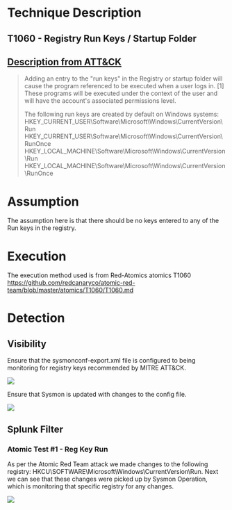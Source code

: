 # Technique Description

## T1060 - Registry Run Keys / Startup Folder 
## [Description from ATT&CK](https://attack.mitre.org/techniques/T1060/)
<blockquote>
Adding an entry to the "run keys" in the Registry or startup folder will cause the program referenced to be executed when a user logs in. [1] These programs will be executed under the context of the user and will have the account's associated permissions level.

The following run keys are created by default on Windows systems: \
HKEY_CURRENT_USER\Software\Microsoft\Windows\CurrentVersion\Run
\
HKEY_CURRENT_USER\Software\Microsoft\Windows\CurrentVersion\RunOnce 
\
HKEY_LOCAL_MACHINE\Software\Microsoft\Windows\CurrentVersion\Run 
\
HKEY_LOCAL_MACHINE\Software\Microsoft\Windows\CurrentVersion\RunOnce
</blockquote>

# Assumption
The assumption here is that there should be no keys entered to any of the Run keys in the registry. 

# Execution
The execution method used is from Red-Atomics atomics T1060 https://github.com/redcanaryco/atomic-red-team/blob/master/atomics/T1060/T1060.md

# Detection

## Visibility
Ensure that the sysmonconf-export.xml file is configured to being monitoring for registry keys recommended by MITRE ATT&CK.
<p>
  <img src="https://github.com/ayusuf15/DPI911SSA-Project-Group3/blob/master/Persistence/Registry%20Run%20Keys%20and%20Startup%20Folder/Screenshots/1.png">
</p>

Ensure that Sysmon is updated with changes to the config file.
<p>
  <img src="https://github.com/ayusuf15/DPI911SSA-Project-Group3/blob/master/Persistence/Registry%20Run%20Keys%20and%20Startup%20Folder/Screenshots/2.png">
</p>

## Splunk Filter

### Atomic Test #1 - Reg Key Run
As per the Atomic Red Team attack we made changes to the following registry: HKCU\SOFTWARE\Microsoft\Windows\CurrentVersion\Run. Next we can see that these changes were picked up by Sysmon Operation, which is monitoring that specific registry for any changes. 
<p>
  <img src="https://github.com/ayusuf15/DPI911SSA-Project-Group3/blob/master/Persistence/Registry%20Run%20Keys%20and%20Startup%20Folder/Screenshots/3.png">
</p>
